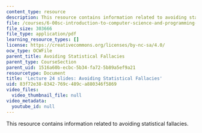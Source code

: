 ```yaml
---
content_type: resource
description: This resource contains information related to avoiding statistical fallacies.
file: /courses/6-00sc-introduction-to-computer-science-and-programming-spring-2011/83f72e388342769c489ca880346f5869_MIT6_00SCS11_lec24_slides.pdf
file_size: 303666
file_type: application/pdf
learning_resource_types: []
license: https://creativecommons.org/licenses/by-nc-sa/4.0/
ocw_type: OCWFile
parent_title: Avoiding Statistical Fallacies
parent_type: CourseSection
parent_uid: 1516a60b-ecbc-5b34-fa72-5b89a5ef9a21
resourcetype: Document
title: 'Lecture 24 slides: Avoiding Statistical Fallacies'
uid: 83f72e38-8342-769c-489c-a880346f5869
video_files:
  video_thumbnail_file: null
video_metadata:
  youtube_id: null
---
```

This resource contains information related to avoiding statistical fallacies.